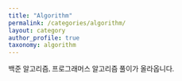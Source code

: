 ```yaml
---
title: "Algorithm"
permalink: /categories/algorithm/
layout: category
author_profile: true
taxonomy: algorithm
---
```


<style>
@font-face { font-family: 'IBMPlexSansKR-Regular';
   src: url('https://cdn.jsdelivr.net/gh/projectnoonnu/noonfonts_20-07@1.0/IBMPlexSansKR-Regular.woff') format('woff'); font-weight: normal; font-style: normal; }
body{
font-family: 'IBMPlexSansKR-Regular';
}
</style>
백준 알고리즘, 프로그래머스 알고리즘 풀이가 올라옵니다.